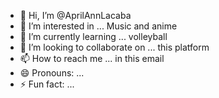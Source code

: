 - 👋 Hi, I’m @AprilAnnLacaba
- 👀 I’m interested in ... Music and anime
- 🌱 I’m currently learning ... volleyball
- 💞️ I’m looking to collaborate on ... this platform
- 📫 How to reach me ... in this email
- 😄 Pronouns: ...
- ⚡ Fun fact: ...

<!---
AprilAnnLacaba/AprilAnnLacaba is a ✨ special ✨ repository because its `README.md` (this file) appears on your GitHub profile.
You can click the Preview link to take a look at your changes.
--->
